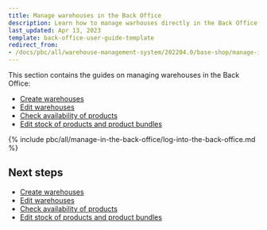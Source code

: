 ```yaml
---
title: Manage warehouses in the Back Office
description: Learn how to manage warhouses directly in the Back Office of your Spryker Cloud Commerce OS project.
last_updated: Apr 13, 2023
template: back-office-user-guide-template
redirect_from:
- /docs/pbc/all/warehouse-management-system/202204.0/base-shop/manage-in-the-back-office/log-into-the-back-office.html
---
```


This section contains the guides on managing warehouses in the Back Office:

- [Create warehouses](/docs/pbc/all/warehouse-management-system/latest/base-shop/manage-in-the-back-office/create-warehouses.html)
- [Edit warehouses](/docs/pbc/all/warehouse-management-system/latest/base-shop/manage-in-the-back-office/edit-warehouses.html)
- [Check availability of products](/docs/pbc/all/warehouse-management-system/latest/base-shop/manage-in-the-back-office/check-availability-of-products.html)
- [Edit stock of products and product bundles](/docs/pbc/all/warehouse-management-system/latest/base-shop/manage-in-the-back-office/edit-stock-of-products-and-product-bundles.html)

{% include pbc/all/manage-in-the-back-office/log-into-the-back-office.md %} <!-- To edit, see /_includes/pbc/all/manage-in-the-back-office/log-into-the-back-office.md -->

## Next steps

- [Create warehouses](/docs/pbc/all/warehouse-management-system/latest/base-shop/manage-in-the-back-office/create-warehouses.html)
- [Edit warehouses](/docs/pbc/all/warehouse-management-system/latest/base-shop/manage-in-the-back-office/edit-warehouses.html)
- [Check availability of products](/docs/pbc/all/warehouse-management-system/latest/base-shop/manage-in-the-back-office/check-availability-of-products.html)
- [Edit stock of products and product bundles](/docs/pbc/all/warehouse-management-system/latest/base-shop/manage-in-the-back-office/edit-stock-of-products-and-product-bundles.html)
